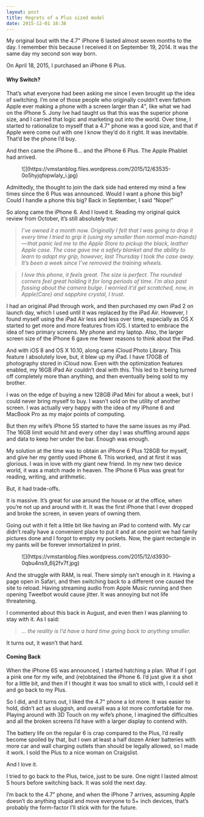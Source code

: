 ```yaml
---
layout: post
title: Regrets of a Plus sized model
date: 2015-12-01 16:36
---
```



My original bout with the 4.7" iPhone 6 lasted almost seven months to the day. I remember this because I received it on September 19, 2014. It was the same day my second son way born.

On April 18, 2015, I purchased an iPhone 6 Plus.

#### Why Switch?

That’s what everyone had been asking me since I even brought up the idea of switching. I’m one of those people who originally couldn’t even fathom Apple ever making a phone with a screen larger than 4", like what we had on the iPhone 5. Jony Ive had taught us that this was the superior phone size, and I carried that logic and marketing out into the world. Over time, I started to rationalize to myself that a 4.7" phone was a good size, and that if Apple were come out with one I know they’d do it right. It was inevitable. That’d be the phone I’d buy.

And then came the iPhone 6… and the iPhone 6 Plus. The Apple Phablet had arrived.

<figure>![](https://vmstanblog.files.wordpress.com/2015/12/63535-0o5hyjqfopwlaly_i.jpg)</figure>

Admittedly, the thought to join the dark side had entered my mind a few times since the 6 Plus was announced. Would I want a phone this big? Could I handle a phone this big? Back in September, I said “Nope!”

So along came the iPhone 6. And I loved it. Reading my original quick review from October, it’s still absolutely true:

> _I’ve owned it a month now. Originally I felt that I was going to drop it every time I tried to grip it (using my smaller than normal man-hands) — that panic led me to the Apple Store to pickup the black, leather Apple case. The case gave me a safety blanket and the ability to learn to adapt my grip, however, last Thursday I took the case away. It’s been a week since I’ve removed the training wheels._

> _I love this phone, it feels great. The size is perfect. The rounded corners feel great holding it for long periods of time. I’m also past fussing about the camera bulge. I worried it’d get scratched, now, in Apple(Care) and sapphire crystal, I trust._

I had an original iPad through work, and then purchased my own iPad 2 on launch day, which I used until it was replaced by the iPad Air. However, I found myself using the iPad Air less and less over time, especially as OS X started to get more and more features from iOS. I started to embrace the idea of two primary screens. My phone and my laptop. Also, the larger screen size of the iPhone 6 gave me fewer reasons to think about the iPad.

And with iOS 8 and OS X 10.10, along came iCloud Photo Library. This feature I absolutely love, but, it blew up my iPad. I have 170GB of photography stored in iCloud now. Even with the optimization features enabled, my 16GB iPad Air couldn’t deal with this. This led to it being turned off completely more than anything, and then eventually being sold to my brother.

I was on the edge of buying a new 128GB iPad Mini for about a week, but I could never bring myself to buy. I wasn’t sold on the utility of another screen. I was actually very happy with the idea of my iPhone 6 and MacBook Pro as my major points of computing.

But then my wife’s iPhone 5S started to have the same issues as my iPad. The 16GB limit would hit and every other day I was shuffling around apps and data to keep her under the bar. Enough was enough.

My solution at the time was to obtain an iPhone 6 Plus 128GB for myself, and give her my gently used iPhone 6. This worked, and at first it was glorious. I was in love with my giant new friend. In my new two device world, it was a match made in heaven. The iPhone 6 Plus was great for reading, writing, and arithmetic.

But, it had trade-offs.

It is massive. It’s great for use around the house or at the office, when you’re not up and around with it. It was the first iPhone that I ever dropped and broke the screen, in seven years of owning them.

Going out with it felt a little bit like having an iPad to contend with. My car didn’t really have a convenient place to put it and at one point we had family pictures done and I forgot to empty my pockets. Now, the giant rectangle in my pants will be forever immortalized in print.

<figure>![](https://vmstanblog.files.wordpress.com/2015/12/d3930-0qbu4ns9_6lj2fv7f.jpg)</figure>

And the struggle with RAM, is real. There simply isn’t enough in it. Having a page open in Safari, and then switching back to a different one caused the site to reload. Having streaming audio from Apple Music running and then opening Tweetbot would cause jitter. It was annoying but not life threatening.

I commented about this back in August, and even then I was planning to stay with it. As I said:

> _… the reality is I’d have a hard time going back to anything smaller._

It turns out, it wasn’t that hard.

#### Coming Back

When the iPhone 6S was announced, I started hatching a plan. What if I got a pink one for my wife, and (re)obtained the iPhone 6. I’d just give it a shot for a little bit, and then if I thought it was too small to stick with, I could sell it and go back to my Plus.

So I did, and it turns out, I liked the 4.7" phone a lot more. It was easier to hold, didn’t act as sluggish, and overall was a lot more comfortable for me. Playing around with 3D Touch on my wife’s phone, I imagined the difficulties and all the broken screens I’d have with a larger display to contend with.

The battery life on the regular 6 is crap compared to the Plus, I’d really become spoiled by that, but I own at least a half dozen Anker batteries with more car and wall charging outlets than should be legally allowed, so I made it work. I sold the Plus to a nice woman on Craigslist.

And I love it.

I tried to go back to the Plus, twice, just to be sure. One night I lasted almost 5 hours before switching back. It was sold the next day.

I’m back to the 4.7" phone, and when the iPhone 7 arrives, assuming Apple doesn’t do anything stupid and move everyone to 5+ inch devices, that’s probably the form-factor I’ll stick with for the future.

